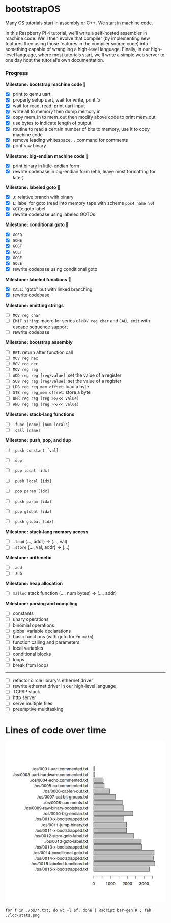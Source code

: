 # bootstrapOS

Many OS tutorials start in assembly or C++. We start in machine code.

In this Raspberry Pi 4 tutorial, we'll write a self-hosted assembler in machine code. We'll then evolve that compiler (by implementing new features then using those features in the compiler source code) into something capable of wrangling a high-level language. Finally, in our high-level language, where most tutorials start, we'll write a simple web server to one day host the tutorial's own documentation.

### Progress

**Milestone: bootstrap machine code 🎉**
- [x] print to qemu uart
- [x] properly setup uart, wait for write, print 'x'
- [x] wait for read, read, print uart input
- [x] write all to memory then dump memory in
- [x] copy mem_in to mem_out then modify above code to print mem_out
- [x] use bytes to indicate length of output
- [x] routine to read a certain number of bits to memory, use it to copy machine code
- [x] remove leading whitespace, `;` command for comments
- [x] print raw binary

**Milestone: big-endian machine code 🎉**
- [x] print binary in little-endian form
- [x] rewrite codebase in big-endian form (ehh, leave most formatting for later)

**Milestone: labeled goto 🎉**
- [x] `J`: relative branch with binary
- [x] `L`: label for goto (read into memory tape with scheme `pos4 name \0`)
- [x] `GOTO`: goto label
- [x] rewrite codebase using labeled GOTOs 

**Milestone: conditional goto 🎉**
- [x] `GOEQ`
- [x] `GONE`
- [x] `GOGT`
- [x] `GOLT`
- [x] `GOGE`
- [x] `GOLE`
- [x] rewrite codebase using conditional goto

**Milestone: labeled functions 🎉**
- [x] `CALL`: "goto" but with linked branching
- [x] rewrite codebase

**Milestone: emitting strings**
- [ ] `MOV reg char`
- [ ] `EMIT string`: macro for series of `MOV reg char` and `CALL emit` with escape sequence support
- [ ] rewrite codebase

**Milestone: bootstrap assembly**
- [ ] `RET`: return after function call
- [ ] `MOV reg hex`
- [ ] `MOV reg dec`
- [ ] `MOV reg reg`
- [ ] `ADD reg reg [reg/value]`: set the value of a register
- [ ] `SUB reg reg [reg/value]`: set the value of a register
- [ ] `LDB reg reg_mem offset`: load a byte
- [ ] `STB reg reg_mem offset`: store a byte
- [ ] `ORR reg reg (reg >>/<< value)`
- [ ] `AND reg reg (reg >>/<< value)`

**Milestone: stack-lang functions**
- [ ] `.func [name] [num locals]`
- [ ] `.call [name]`

**Milestone: push, pop, and dup**
- [ ] `.push constant [val]`
- [ ] `.dup`

- [ ] `.pop local [idx]`
- [ ] `.push local [idx]`

- [ ] `.pop param [idx]`
- [ ] `.push param [idx]`

- [ ] `.pop global [idx]`
- [ ] `.push global [idx]`


**Milestone: stack-lang memory access**
- [ ] `.load` (..., addr) -> (..., val)
- [ ] `.store` (..., val, addr) -> (...)

**Milestone: arithmetic**
- [ ] `.add`
- [ ] `.sub`

**Milestone: heap allocation**
- [ ] `malloc` stack function (..., num bytes) -> (..., addr)

**Milestone: parsing and compiling**
- [ ] constants
- [ ] unary operations
- [ ] binomial operations
- [ ] global variable declarations
- [ ] basic functions (with goto for `fn main`)
- [ ] function calling and parameters
- [ ] local variables
- [ ] conditional blocks
- [ ] loops
- [ ] break from loops

---

- [ ] refactor circle library's ethernet driver
- [ ] rewrite ethernet driver in our high-level language
- [ ] TCP/IP stack
- [ ] http server
- [ ] serve multiple files
- [ ] preemptive multitasking

# Lines of code over time

![lines of code](./loc-stats.png)

```
for f in ./os/*.txt; do wc -l $f; done | Rscript bar-gen.R ; feh ./loc-stats.png
```
